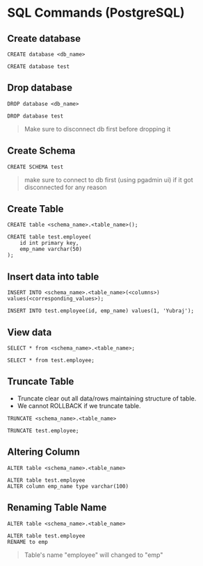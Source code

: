 # SQL Commands (PostgreSQL)

## Create database

```
CREATE database <db_name>
```

```
CREATE database test
```

## Drop database

```
DROP database <db_name>
```

```
DROP database test
```

> Make sure to disconnect db first before dropping it

## Create Schema

```
CREATE SCHEMA test
```

> make sure to connect to db first (using pgadmin ui) if it got disconnected for any reason

## Create Table

```
CREATE table <schema_name>.<table_name>();
```

```
CREATE table test.employee(
	id int primary key,
	emp_name varchar(50)
);
```

## Insert data into table

```
INSERT INTO <schema_name>.<table_name>(<columns>) values(<corresponding_values>);
```

```
INSERT INTO test.employee(id, emp_name) values(1, 'Yubraj');
```

## View data

```
SELECT * from <schema_name>.<table_name>;
```

```
SELECT * from test.employee;
```

## Truncate Table

- Truncate clear out all data/rows maintaining structure of table.
- We cannot ROLLBACK if we truncate table.

```
TRUNCATE <schema_name>.<table_name>
```

```
TRUNCATE test.employee;
```

## Altering Column

```
ALTER table <schema_name>.<table_name>
```

```
ALTER table test.employee
ALTER column emp_name type varchar(100)
```

## Renaming Table Name

```
ALTER table <schema_name>.<table_name>
```

```
ALTER table test.employee
RENAME to emp
```

> Table's name "employee" will changed to "emp"


